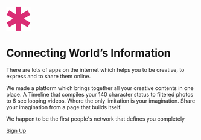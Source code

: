 ![Rhyme Tek.](favicon.ico)

# Connecting World’s Information

There are lots of apps on the internet which helps you to be creative, to express and to share them online. 

We made a platform which brings together all your creative contents in one place. A Timeline that compiles your 140 character status to filtered photos to 6 sec looping videos. Where the only limitation is your imagination. Share your imagination from a page that builds itself.

We happen to be the first people's network that defines you completely

[Sign Up](https://RhymeTek.github.io)

